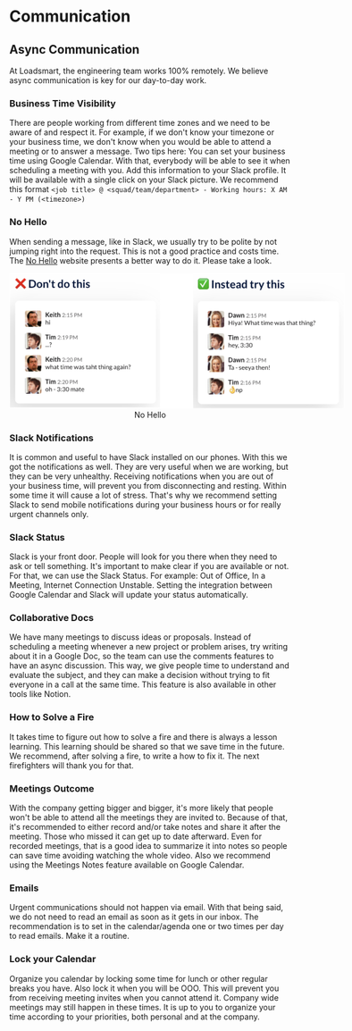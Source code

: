 # Communication

## Async Communication

At Loadsmart, the engineering team works 100% remotely. We believe async communication is key for our day-to-day work.

### Business Time Visibility

There are people working from different time zones and we need to be aware of and respect it. For example, if we don't know your timezone or your business time, we don't know when you would be able to attend a meeting or to answer a message. Two tips here:
You can set your business time using Google Calendar. With that, everybody will be able to see it when scheduling a meeting with you.
Add this information to your Slack profile. It will be available with a single click on your Slack picture. We recommend this format `<job title> @ <squad/team/department> - Working hours: X AM - Y PM (<timezone>)`

### No Hello

When sending a message, like in Slack, we usually try to be polite by not jumping right into the request. This is not a good practice and costs time. The [No Hello](https://nohello.net) website presents a better way to do it. Please take a look.
<div align="center">
  <img alt="No Hello" src="./no-hello.png" style="max-width: 600px; />
  <br/>
  <i>Image by <a href="https://nohello.net">No Hello</a></i>
</div>

### Slack Notifications

It is common and useful to have Slack installed on our phones. With this we got the notifications as well. They are very useful when we are working, but they can be very unhealthy. Receiving notifications when you are out of your business time, will prevent you from disconnecting and resting. Within some time it will cause a lot of stress. That's why we recommend setting Slack to send mobile notifications during your business hours or for really urgent channels only.


### Slack Status

Slack is your front door. People will look for you there when they need to ask or tell something. It's important to make clear if you are available or not. For that, we can use the Slack Status. For example: Out of Office, In a Meeting, Internet Connection Unstable. Setting the integration between Google Calendar and Slack will update your status automatically.


### Collaborative Docs

We have many meetings to discuss ideas or proposals. Instead of scheduling a meeting whenever a new project or problem arises, try writing about it in a Google Doc, so the team can use the comments features to have an async discussion. This way, we give people time to understand and evaluate the subject, and they can make a decision without trying to fit everyone in a call at the same time. This feature is also available in other tools like Notion.


### How to Solve a Fire

It takes time to figure out how to solve a fire and there is always a lesson learning. This learning should be shared so that we save time in the future. We recommend, after solving a fire, to write a how to fix it. The next firefighters will thank you for that.


### Meetings Outcome

With the company getting bigger and bigger, it's more likely that people won't be able to attend all the meetings they are invited to. Because of that, it's recommended to either record and/or take notes and share it after the meeting. Those who missed it can get up to date afterward. Even for recorded meetings, that is a good idea to summarize it into notes so people can save time avoiding watching the whole video. Also we recommend using the Meetings Notes feature available on Google Calendar.


### Emails

Urgent communications should not happen via email. With that being said, we do not need to read an email as soon as it gets in our inbox. The recommendation is to set in the calendar/agenda one or two times per day to read emails. Make it a routine.


### Lock your Calendar

Organize you calendar by locking some time for lunch or other regular breaks you have. Also lock it when you will be OOO. This will prevent you from receiving meeting invites when you cannot attend it. Company wide meetings may still happen in these times. It is up to you to organize your time according to your priorities, both personal and at the company.